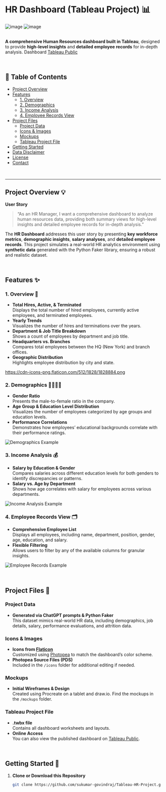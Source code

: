 # HR Dashboard (Tableau Project) :bar_chart:
![image](https://github.com/user-attachments/assets/7ac2b63f-5080-4055-9de2-d6151c5a4845)
![image](https://github.com/user-attachments/assets/a3e7accb-7e50-44d7-9a57-bbdc260b266f)


<br> **A comprehensive Human Resources dashboard built in Tableau**, designed to provide **high-level insights** and **detailed employee records** for in-depth analysis.
Dashboard [Tableau Public](https://public.tableau.com/app/profile/sukumar.govindaraj/viz/HRDashboard_17422342195960/HRSummary)
<br/>



<br/>

## :bookmark_tabs: Table of Contents
- [Project Overview](#project-overview)
- [Features](#features)
  - [1. Overview](#1-overview)
  - [2. Demographics](#2-demographics)
  - [3. Income Analysis](#3-income-analysis)
  - [4. Employee Records View](#4-employee-records-view)
- [Project Files](#project-files)
  - [Project Data](#project-data)
  - [Icons & Images](#icons--images)
  - [Mockups](#mockups)
  - [Tableau Project File](#tableau-project-file)
- [Getting Started](#getting-started)
- [Data Disclaimer](#data-disclaimer)
- [License](#license)
- [Contact](#contact)

<br/>

---

## Project Overview :bulb:

**User Story**  
> “As an HR Manager, I want a comprehensive dashboard to analyze human resources data, providing both summary views for high-level insights and detailed employee records for in-depth analysis.”

The **HR Dashboard** addresses this user story by presenting **key workforce metrics**, **demographic insights**, **salary analyses**, and **detailed employee records**. This project simulates a real-world HR analytics environment using **synthetic data** generated with the Python Faker library, ensuring a robust and realistic dataset.

<br/>

## Features :sparkles:

### 1. Overview :eyes:
- **Total Hires, Active, & Terminated**  
  Displays the total number of hired employees, currently active employees, and terminated employees.
- **Yearly Trends**  
  Visualizes the number of hires and terminations over the years.
- **Department & Job Title Breakdown**  
  Shows a count of employees by department and job title.
- **Headquarters vs. Branches**  
  Compares total employees between the HQ (New York) and branch offices.
- **Geographic Distribution**  
  Highlights employee distribution by city and state.

https://cdn-icons-png.flaticon.com/512/1828/1828884.png

### 2. Demographics :family_man_woman_girl_boy:
- **Gender Ratio**  
  Presents the male-to-female ratio in the company.
- **Age Group & Education Level Distribution**  
  Visualizes the number of employees categorized by age groups and education levels.
- **Performance Correlations**  
  Demonstrates how employees’ educational backgrounds correlate with their performance ratings.

![Demographics Example](./mockups/DemographicsMockup.png)

### 3. Income Analysis :moneybag:
- **Salary by Education & Gender**  
  Compares salaries across different education levels for both genders to identify discrepancies or patterns.
- **Salary vs. Age by Department**  
  Shows how age correlates with salary for employees across various departments.

![Income Analysis Example](./mockups/IncomeMockup.png)

### 4. Employee Records View :card_index_dividers:
- **Comprehensive Employee List**  
  Displays all employees, including name, department, position, gender, age, education, and salary.
- **Flexible Filtering**  
  Allows users to filter by any of the available columns for granular insights.

![Employee Records Example](./mockups/EmployeeRecordsMockup.png)

<br/>

## Project Files :open_file_folder:

### Project Data
- **Generated via ChatGPT prompts & Python Faker**  
  This dataset mimics real-world HR data, including demographics, job details, salary, performance evaluations, and attrition data.

### Icons & Images
- **Icons from [Flaticon](https://www.flaticon.com/)**  
  Customized using [Photopea](https://www.photopea.com/) to match the dashboard’s color scheme.
- **Photopea Source Files (PDS)**  
  Included in the `/icons` folder for additional editing if needed.

### Mockups
- **Initial Wireframes & Design**  
  Created using Procreate on a tablet and draw.io. Find the mockups in the `/mockups` folder.

### Tableau Project File
- **.twbx file**  
  Contains all dashboard worksheets and layouts.  
- **Online Access**  
  You can also view the published dashboard on [Tableau Public](https://public.tableau.com/app/profile/sukumar.govindaraj/viz/HRDashboard_17422342195960/HRSummary).

<br/>

## Getting Started :rocket:

1. **Clone or Download this Repository**  
   ```bash
   git clone https://github.com/sukumar-govindraj/Tableau-HR-Project.git
